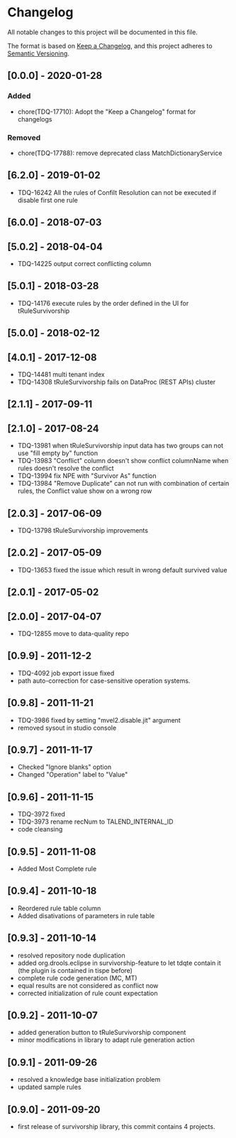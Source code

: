 # Changelog
All notable changes to this project will be documented in this file.

The format is based on [Keep a Changelog](https://keepachangelog.com/en/1.0.0/),
and this project adheres to [Semantic Versioning](https://semver.org/spec/v2.0.0.html).

## [0.0.0] - 2020-01-28
### Added
- chore(TDQ-17710): Adopt the "Keep a Changelog" format for changelogs
### Removed
- chore(TDQ-17788): remove deprecated class MatchDictionaryService

## [6.2.0] - 2019-01-02
- TDQ-16242 All the rules of Confilt Resolution can not be executed if disable first one rule
    
## [6.0.0] - 2018-07-03
## [5.0.2] - 2018-04-04
- TDQ-14225 output correct conflicting column
  
## [5.0.1] - 2018-03-28
- TDQ-14176 execute rules by the order defined in the UI for tRuleSurvivorship  
    
## [5.0.0] - 2018-02-12
## [4.0.1] - 2017-12-08
- TDQ-14481 multi tenant index
- TDQ-14308 tRuleSurvivorship fails on DataProc (REST APIs) cluster

## [2.1.1] - 2017-09-11
## [2.1.0] - 2017-08-24
- TDQ-13981 when tRuleSurvivorship input data has two groups can not use "fill empty by" function
- TDQ-13983 "Conflict" column doesn't show conflict columnName when rules doesn't resolve the conflict
- TDQ-13994 fix NPE with "Survivor As" function
- TDQ-13984 "Remove Duplicate" can not run with combination of certain rules, the Conflict value show on a wrong row

## [2.0.3] - 2017-06-09
- TDQ-13798 tRuleSurvivorship improvements

## [2.0.2] - 2017-05-09
- TDQ-13653 fixed the issue which result in wrong default survived value

## [2.0.1] - 2017-05-02
## [2.0.0] - 2017-04-07
- TDQ-12855 move to data-quality repo

## [0.9.9] - 2011-12-2
- TDQ-4092 job export issue fixed
- path auto-correction for case-sensitive operation systems.

## [0.9.8] - 2011-11-21
- TDQ-3986 fixed by setting "mvel2.disable.jit" argument
- removed sysout in studio console

## [0.9.7] - 2011-11-17
- Checked "Ignore blanks" option
- Changed "Operation" label to "Value"

## [0.9.6] - 2011-11-15
- TDQ-3972 fixed
- TDQ-3973 rename recNum to TALEND_INTERNAL_ID
- code cleansing

## [0.9.5] - 2011-11-08
- Added Most Complete rule

## [0.9.4] - 2011-10-18
- Reordered rule table column
- Added disativations of parameters in rule table

## [0.9.3] - 2011-10-14
- resolved repository node duplication
- added org.drools.eclipse in survivorship-feature to let tdqte contain it (the plugin is contained in tispe before)
- complete rule code generation (MC, MT)
- equal results are not considered as conflict now
- corrected initialization of rule count expectation

## [0.9.2] - 2011-10-07
- added generation button to tRuleSurvivorship component
- minor modifications in library to adapt rule generation action

## [0.9.1] - 2011-09-26
- resolved a knowledge base initialization problem 
- updated sample rules

## [0.9.0] - 2011-09-20
- first release of survivorship library, this commit contains 4 projects.
